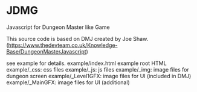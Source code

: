 # JDMG
Javascript for Dungeon Master like Game

This source code is based on DMJ created by Joe Shaw.
  (https://www.thedevteam.co.uk/Knowledge-Base/DungeonMasterJavascript)

see example for details.
 example/index.html  example root HTML
 example/_css:  css files
 example/_js:   js files
 example/_img:  image files for dungeon screen
 example/_Level1GFX: image files for UI (included in DMJ)
 example/_MainGFX:   image files for UI (additional)


